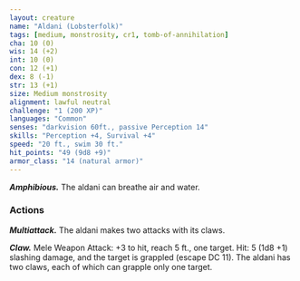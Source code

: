 ```yaml
---
layout: creature
name: "Aldani (Lobsterfolk)"
tags: [medium, monstrosity, cr1, tomb-of-annihilation]
cha: 10 (0)
wis: 14 (+2)
int: 10 (0)
con: 12 (+1)
dex: 8 (-1)
str: 13 (+1)
size: Medium monstrosity
alignment: lawful neutral
challenge: "1 (200 XP)"
languages: "Common"
senses: "darkvision 60ft., passive Perception 14"
skills: "Perception +4, Survival +4"
speed: "20 ft., swim 30 ft."
hit_points: "49 (9d8 +9)"
armor_class: "14 (natural armor)"
---
```


***Amphibious.*** The aldani can breathe air and water.

### Actions

***Multiattack.*** The aldani makes two attacks with its claws.

***Claw.*** Mele Weapon Attack: +3 to hit, reach 5 ft., one target. Hit: 5 (1d8 +1) slashing damage, and the target is grappled (escape DC 11). The aldani has two claws, each of which can grapple only one target.
